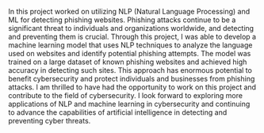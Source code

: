 In this project worked on utilizing NLP (Natural Language Processing) and ML for detecting phishing websites. Phishing attacks continue to be a significant threat to individuals and organizations worldwide, and detecting and preventing them is crucial. Through this project, I was able to develop a machine learning model that uses NLP techniques to analyze the language used on websites and identify potential phishing attempts. The model was trained on a large dataset of known phishing websites and achieved high accuracy in detecting such sites. This approach has enormous potential to benefit cybersecurity and protect individuals and businesses from phishing attacks. I am thrilled to have had the opportunity to work on this project and contribute to the field of cybersecurity. I look forward to exploring more applications of NLP and machine learning in cybersecurity and continuing to advance the capabilities of artificial intelligence in detecting and preventing cyber threats.
